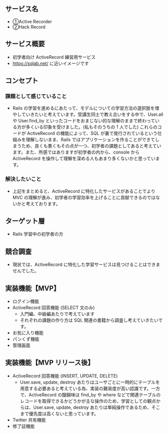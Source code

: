 ## サービス名

- ①Active Recorder
- ②Hack Record

## サービス概要

- 初学者向け ActiveRecord 練習用サービス
- https://sqlab.net/ に近いイメージです

## コンセプト

### 課題として感じていること

- Rails の学習を進めるにあたって、モデルについての学習方法の選択肢を増やしていきたいと考えています。受講生同士で教え合いをする中で、User.all や User.find_by といったコードをおまじない的な理解のままで終わっている方が多くいる印象を受けました。(私もそのうちの 1 人でした) これらのコードが ActiveRecord の機能によって、SQL が裏で発行されているという仕組みを理解しないまま、Rails ではアプリケーションを作ることができてしまうため、良くも悪くもその点が一つ、初学者の課題としてあると考えています。また、所感ではありますが初学者の内から、console から ActiveRecord を操作して理解を深める人もあまり多くないかと思っています。

### 解決したいこと

- 上記をまとめると、ActiveRecord に特化したサービスがあることでより MVC の理解が進み、初学者の学習効率を上げることに貢献できるのではないかと考えております。

## ターゲット層

- Rails 学習中の初学者の方

## 競合調査

- 現状では、ActiveRecord に特化した学習サービスは見つけることはできませんでした。

## 実装機能【MVP】

- ログイン機能
- ActiveRecord 回答機能 (SELECT 文のみ)
  - 入門編、中級編あたりで考えています
  - それぞれの課題の作り方は SQL 関連の書籍から調査し考えていきたいです。
- お気に入り機能
- パンくず機能
- 管理画面

## 実装機能【MVP リリース後】

- ActiveRecord 回答機能 (INSERT, UPDATE, DELETE)
  - User.save, update, destroy あたりはユーザごとに一時的にテーブルを用意する必要あると考えている為、実装の難易度が高い認識です。一方で、ActiveRecord の醍醐味は find_by や where などで関連テーブルのレコードを取得できるかどうかが主な操作のため、学習としての観点からは、User.save, update, destroy あたりは単純操作であるため、そこまで優先度は高くないと思っています。
- Twitter 共有機能
- 修了証機能
